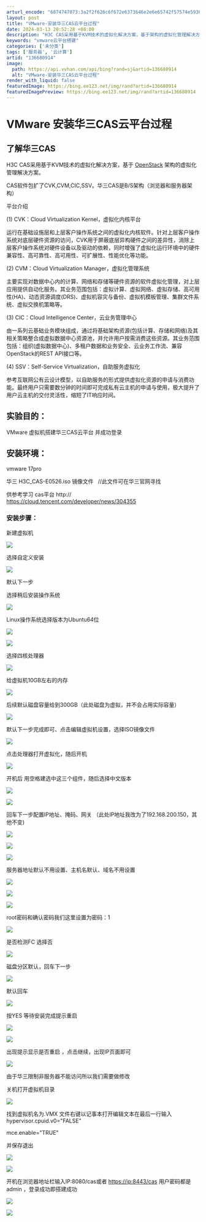```yaml
---
arturl_encode: "6874747073:3a2f2f626c6f672e6373646e2e6e65742f57574e593636362f:61727469636c652f64657461696c732f313336363830393134"
layout: post
title: "VMware-安装华三CAS云平台过程"
date: 2024-03-13 20:52:28 +08:00
description: "H3C CAS采用基于KVM技术的虚拟化解决方案，基于架构的虚拟化管理解决方案。CAS软件包扩了CV"
keywords: "vmware云平台搭建"
categories: ['未分类']
tags: ['服务器', '云计算']
artid: "136680914"
image:
  path: https://api.vvhan.com/api/bing?rand=sj&artid=136680914
  alt: "VMware-安装华三CAS云平台过程"
render_with_liquid: false
featuredImage: https://bing.ee123.net/img/rand?artid=136680914
featuredImagePreview: https://bing.ee123.net/img/rand?artid=136680914
---
```


# VMware 安装华三CAS云平台过程

## 了解华三CAS

H3C CAS采用基于KVM技术的虚拟化解决方案，基于
[OpenStack](https://so.csdn.net/so/search?q=OpenStack&spm=1001.2101.3001.7020 "OpenStack")
架构的虚拟化管理解决方案。

CAS软件包扩了CVK,CVM,CIC,SSV。华三CAS是B/S架构（浏览器和服务器架构）

平台介绍

(1) CVK：Cloud Virtualization Kernel，虚拟化内核平台

运行在基础设施层和上层客户操作系统之间的虚拟化内核软件。针对上层客户操作系统对底层硬件资源的访问，CVK用于屏蔽底层异构硬件之间的差异性，消除上层客户操作系统对硬件设备以及驱动的依赖，同时增强了虚拟化运行环境中的硬件兼容性、高可靠性、高可用性、可扩展性、性能优化等功能。

(2) CVM：Cloud Virtualization Manager，虚拟化管理系统

主要实现对数据中心内的计算、网络和存储等硬件资源的软件虚拟化管理，对上层应用提供自动化服务。其业务范围包括：虚拟计算、虚拟网络、虚拟存储、高可用性(HA)、动态资源调度(DRS)、虚拟机容灾与备份、虚拟机模板管理、集群文件系统、虚拟交换机策略等。

(3) CIC：Cloud Intelligence Center，云业务管理中心

由一系列云基础业务模块组成，通过将基础架构资源(包括计算、存储和网络)及其相关策略整合成虚拟数据中心资源池，并允许用户按需消费这些资源。其业务范围包括：组织(虚拟数据中心)、多租户数据和业务安全、云业务工作流、兼容OpenStack的REST API接口等。

(4) SSV：Self-Service Virtualization，自助服务虚拟化

参考互联网公有云设计模型，以自助服务的形式提供虚拟化资源的申请与消费功能。最终用户只需要数分钟的时间即可完成私有云主机的申请与使用，极大提升了用户云主机的交付灵活性，缩短了IT响应时间。

## 实验目的：

VMware 虚拟机搭建华三CAS云平台 并成功登录

## 安装环境：

vmware 17pro

华三 H3C_CAS-E0526.iso 镜像文件   //此文件可在华三官网寻找

供参考学习 cas平台
http:// https://cloud.tencent.com/developer/news/304355

### 安装步骤：

新建虚拟机

![](https://i-blog.csdnimg.cn/blog_migrate/2dd337b031253c23a57cd33950086af9.png)

选择自定义安装

![](https://i-blog.csdnimg.cn/blog_migrate/738ba212d4f22cb82699b6349fd734bb.png)

默认下一步

选择稍后安装操作系统

![](https://i-blog.csdnimg.cn/blog_migrate/d2ff01d100ee7b75288721a50e3f42bc.png)

Linux操作系统选择版本为Ubuntu64位

![](https://i-blog.csdnimg.cn/blog_migrate/dbfc1496d3c2eac16761a70a0ed6bc92.png)

![](https://i-blog.csdnimg.cn/blog_migrate/f774ebba172a718b83c34a1ad50b0e24.png)

选择四核处理器

![](https://i-blog.csdnimg.cn/blog_migrate/c09df09d777d33e30bfcbe5eef2b8944.png)

给虚拟机10GB左右的内存

![](https://i-blog.csdnimg.cn/blog_migrate/d629931bbfbfd6e44436c43099d82ba1.png)

后续默认磁盘容量给到300GB（此处磁盘为虚拟，并不会占用实际容量）

![](https://i-blog.csdnimg.cn/blog_migrate/f1f99476f6ff51fd81c1c1c85b2494d6.png)

默认下一步完成即可、点击编辑虚拟机设置，选择ISO镜像文件

![](https://i-blog.csdnimg.cn/blog_migrate/7d98091fdbe7c5cc3bbc647cae105464.png)

点击处理器打开虚拟化，随后开机

![](https://i-blog.csdnimg.cn/blog_migrate/3fac01bcd376c3f2861d5d0cc15b54ba.png)

开机后 用空格建选中这三个组件，随后选择中文版本

![](https://i-blog.csdnimg.cn/blog_migrate/3c775070acee0c988d4c7a8e940964e7.png)

![](https://i-blog.csdnimg.cn/blog_migrate/3ab18d81b0f0fa7202a9446a1e7d92ef.png)

回车下一步配置IP地址、掩码、网关 （此处IP地址我改为了192.168.200.150，其他不变)

![](https://i-blog.csdnimg.cn/blog_migrate/81154778eb4d3dbf82e802a3e5421463.png)

![](https://i-blog.csdnimg.cn/blog_migrate/848739344e15297bc029b3380885a270.png)

![](https://i-blog.csdnimg.cn/blog_migrate/e32d4e0f3115e118508a7f7db099a020.png)

服务器地址默认不用设置、主机名默认、域名不用设置

![](https://i-blog.csdnimg.cn/blog_migrate/bf768b9ec62fa4999a43461f72757b1c.png)

![](https://i-blog.csdnimg.cn/blog_migrate/8cb95899bd362d2ed2000ef01dadab06.png)

![](https://i-blog.csdnimg.cn/blog_migrate/d8b9b540222d00c58badb3ce384c15c7.png)

root密码和确认密码我们这里设置为密码：1

![](https://i-blog.csdnimg.cn/blog_migrate/5876cfb1e03e57e53131ceed398aa8be.png)

是否检测FC 选择否

![](https://i-blog.csdnimg.cn/blog_migrate/ef7842dc31130bb97e85d7e63eadaef6.png)

磁盘分区默认，回车下一步

![](https://i-blog.csdnimg.cn/blog_migrate/48c2a512ca1d01c9fc10d44d95267bb8.png)

默认回车

![](https://i-blog.csdnimg.cn/blog_migrate/e394f25306c32530bd3fd613723a8aa7.png)

按YES 等待安装完成提示重启

![](https://i-blog.csdnimg.cn/blog_migrate/5ac7c575c145f07e7617e1e6bcca7e89.png)

![](https://i-blog.csdnimg.cn/blog_migrate/815f3355ae11620607fc2e81ef7188d5.png)

出现提示显示是否重启 ，点击继续，出现IP页面即可

![](https://i-blog.csdnimg.cn/blog_migrate/25a91e6f0553dbbeadd375908274aa60.png)

由于华三限制非服务器不能访问所以我们需要做修改

关机打开虚拟机目录

![](https://i-blog.csdnimg.cn/blog_migrate/b944b860e1732d1a419d5dd5eb29f604.png)

找到虚拟机名为.VMX 文件右键以记事本打开编辑文本在最后一行输入hypervisor.cpuid.v0="FALSE"
  
mce.enable="TRUE"

并保存退出

![](https://i-blog.csdnimg.cn/blog_migrate/be38195cb6ed58e90304eeb63b4bdfaa.png)

![](https://i-blog.csdnimg.cn/blog_migrate/7a9b202166055743cd002d0b07041ef1.png)

开机在浏览器地址栏输入IP:8080/cas或者
[https://ip:8443/cas](https://ip:8443/cas "https://ip:8443/cas")
用户密码都是admin ，登录成功即搭建成功

![](https://i-blog.csdnimg.cn/blog_migrate/efa3a7f60eda5bc190b968b7f03d274c.png)

![](https://i-blog.csdnimg.cn/blog_migrate/7922150df57c02fb8187d7a5bdb2dde9.png)